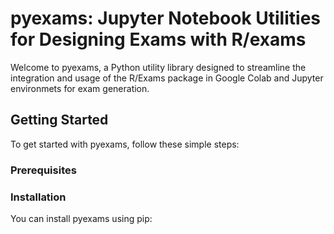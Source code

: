 # pyexams: Jupyter Notebook Utilities for Designing Exams with R/exams

Welcome to pyexams, a Python utility library designed to streamline the integration and usage of the R/Exams package in Google Colab and Jupyter environmets for exam generation.

## Getting Started

To get started with pyexams, follow these simple steps:

### Prerequisites

### Installation

You can install pyexams using pip:
